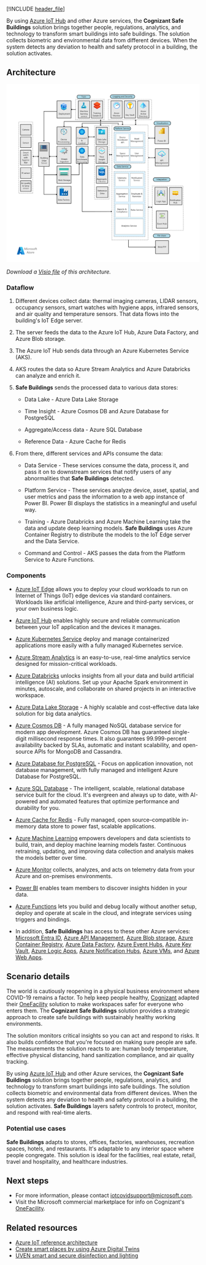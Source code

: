 [!INCLUDE [header_file](../../../includes/sol-idea-header.md)]

By using [Azure IoT Hub](https://azure.microsoft.com/services/iot-hub) and other Azure services, the **Cognizant Safe Buildings** solution brings together people, regulations, analytics, and technology to transform smart buildings into safe buildings. The solution collects biometric and environmental data from different devices. When the system detects any deviation to health and safety protocol in a building, the solution activates.

## Architecture

![Diagram that shows an overview of the organization of a Safe Building as described in this article.](../media/safe-building-arch-design-new.png)

*Download a [Visio file](https://arch-center.azureedge.net/safe-building-arch-design.vsdx) of this architecture.*

### Dataflow

1. Different devices collect data: thermal imaging cameras, LIDAR sensors, occupancy sensors, smart watches with hygiene apps, infrared sensors, and air quality and temperature sensors. That data flows into the building's IoT Edge server.

1. The server feeds the data to the Azure IoT Hub, Azure Data Factory, and Azure Blob storage.

1. The Azure IoT Hub sends data through an Azure Kubernetes Service (AKS).

1. AKS routes the data so Azure Stream Analytics and Azure Databricks can analyze and enrich it.

1. **Safe Buildings** sends the processed data to various data stores:

    * Data Lake - Azure Data Lake Storage

    * Time Insight - Azure Cosmos DB and Azure Database for PostgreSQL

    * Aggregate/Access data - Azure SQL Database

    * Reference Data - Azure Cache for Redis

1. From there, different services and APIs consume the data:

    * Data Service - These services consume the data, process it, and pass it on to downstream services that notify users of any abnormalities that **Safe Buildings** detected.

    * Platform Service - These services analyze device, asset, spatial, and user metrics and pass the information to a web app instance of Power BI. Power BI displays the statistics in a meaningful and useful way.

    * Training - Azure Databricks and Azure Machine Learning take the data and update deep learning models. **Safe Buildings** uses Azure Container Registry to distribute the models to the IoT Edge server and the Data Service.

    * Command and Control - AKS passes the data from the Platform Service to Azure Functions.

### Components

* [Azure IoT Edge](https://azure.microsoft.com/services/iot-edge) allows you to deploy your cloud workloads to run on Internet of Things (IoT) edge devices via standard containers. Workloads like artificial intelligence, Azure and third-party services, or your own business logic.

* [Azure IoT Hub](https://azure.microsoft.com/services/iot-hub) enables highly secure and reliable communication between your IoT application and the devices it manages.

* [Azure Kubernetes Service](https://azure.microsoft.com/services/kubernetes-service) deploy and manage containerized applications more easily with a fully managed Kubernetes service.

* [Azure Stream Analytics](https://azure.microsoft.com/services/stream-analytics) is an easy-to-use, real-time analytics service designed for mission-critical workloads.

* [Azure Databricks](https://azure.microsoft.com/services/databricks) unlocks insights from all your data and build artificial intelligence (AI) solutions. Set up your Apache Spark environment in minutes, autoscale, and collaborate on shared projects in an interactive workspace.

* [Azure Data Lake Storage](https://azure.microsoft.com/services/storage/data-lake-storage) - A highly scalable and cost-effective data lake solution for big data analytics.

* [Azure Cosmos DB](https://azure.microsoft.com/services/cosmos-db) -  A fully managed NoSQL database service for modern app development. Azure Cosmos DB has guaranteed single-digit millisecond response times. It also guarantees 99.999-percent availability backed by SLAs, automatic and instant scalability, and open-source APIs for MongoDB and Cassandra.

* [Azure Database for PostgreSQL](https://azure.microsoft.com/services/postgresql) - Focus on application innovation, not database management, with fully managed and intelligent Azure Database for PostgreSQL.

* [Azure SQL Database](https://azure.microsoft.com/services/sql-database) - The intelligent, scalable, relational database service built for the cloud. It's evergreen and always up to date, with AI-powered and automated features that optimize performance and durability for you.

* [Azure Cache for Redis](https://azure.microsoft.com/services/cache) - Fully managed, open source–compatible in-memory data store to power fast, scalable applications.

* [Azure Machine Learning](https://azure.microsoft.com/services/machine-learning) empowers developers and data scientists to build, train, and deploy machine learning models faster. Continuous retraining, updating, and improving data collection and analysis makes the models better over time.

* [Azure Monitor](https://azure.microsoft.com/services/monitor) collects, analyzes, and acts on telemetry data from your Azure and on-premises environments.

* [Power BI](https://powerbi.microsoft.com) enables team members to discover insights hidden in your data.

* [Azure Functions](https://azure.microsoft.com/services/functions) lets you build and debug locally without another setup, deploy and operate at scale in the cloud, and integrate services using triggers and bindings.

* In addition, **Safe Buildings** has access to these other Azure services: [Microsoft Entra ID](https://azure.microsoft.com/services/active-directory), [Azure API Management](https://azure.microsoft.com/services/api-management), [Azure Blob storage](https://azure.microsoft.com/services/storage/blobs), [Azure Container Registry](https://azure.microsoft.com/services/container-registry), [Azure Data Factory](https://azure.microsoft.com/services/data-factory), [Azure Event Hubs](https://azure.microsoft.com/services/event-hubs), [Azure Key Vault](https://azure.microsoft.com/services/key-vault), [Azure Logic Apps](https://azure.microsoft.com/services/logic-apps), [Azure Notification Hubs](https://azure.microsoft.com/services/notification-hubs), [Azure VMs](https://azure.microsoft.com/services/virtual-machines), and [Azure Web Apps](/azure/well-architected/service-guides/app-service-web-apps).

## Scenario details

The world is cautiously reopening in a physical business environment where COVID-19 remains a factor. To help keep people healthy, [Cognizant](https://www.cognizant.com) adapted their [OneFacility](https://azuremarketplace.microsoft.com/en-us/marketplace/consulting-services/cognizant.one_facility) solution to make workspaces safer for everyone who enters them. The **Cognizant Safe Buildings** solution provides a strategic approach to create safe buildings with sustainably healthy working environments.

The solution monitors critical insights so you can act and respond to risks. It also builds confidence that you're focused on making sure people are safe. The measurements the solution reacts to are: human body temperature, effective physical distancing, hand sanitization compliance, and air quality tracking.

By using [Azure IoT Hub](https://azure.microsoft.com/services/iot-hub) and other Azure services, the **Cognizant Safe Buildings** solution brings together people, regulations, analytics, and technology to transform smart buildings into safe buildings. The solution collects biometric and environmental data from different devices. When the system detects any deviation to health and safety protocol in a building, the solution activates. **Safe Buildings** layers safety controls to protect, monitor, and respond with real-time alerts.

### Potential use cases

**Safe Buildings** adapts to stores, offices, factories, warehouses, recreation spaces, hotels, and restaurants. It's adaptable to any interior space where people congregate. This solution is ideal for the facilities, real estate, retail, travel and hospitality, and healthcare industries.

## Next steps

- For more information, please contact [iotcovidsupport@microsoft.com](mailto:iotcovidsupport@microsoft.com).
- Visit the Microsoft commercial marketplace for info on Cognizant's [OneFacility](https://azuremarketplace.microsoft.com/en-us/marketplace/consulting-services/cognizant.one_facility).

## Related resources

- [Azure IoT reference architecture](../../reference-architectures/iot.yml)
- [Create smart places by using Azure Digital Twins](../../example-scenario/iot/smart-places.yml)
- [UVEN smart and secure disinfection and lighting](uven-disinfection.yml)
